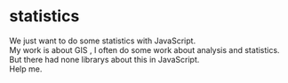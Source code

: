 # statistics
We just want to do some statistics with JavaScript.
<br/>
My work is about GIS , I often do some work about analysis and statistics.
<br/>
But there had none librarys about this in JavaScript.
<br/>
Help me.

